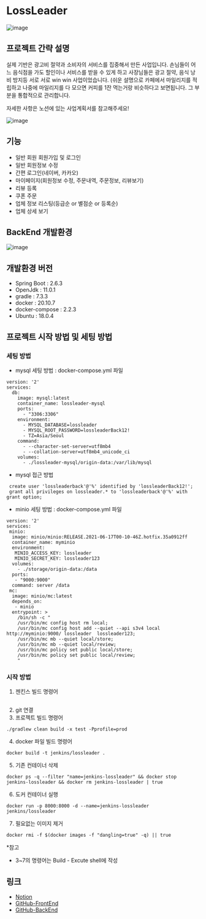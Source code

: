 # LossLeader

![image](https://user-images.githubusercontent.com/67584874/161273934-5694a5b6-2b61-46e0-92ad-bf97185866f0.png)

## 프로젝트 간략 설명

실제 기반은 광고비 절약과 소비자의 서비스를 집중해서 만든 사업입니다. 손님들이 어느 음식점을 가도 할인이나 서비스를 받을 수 있게 하고 사장님들은 광고 절약, 음식 낭비 방지등 서로 서로 win win 사업이었습니다. (쉬운 설명으로 카페에서 마일리지를 적립하고 나중에 마일리지를 다 모으면 커피를 1잔 먹는거랑 비슷하다고 보면됩니다. 그 부분을 통합적으로 관리합니다.

자세한 사항은 노션에 있는 사업계획서를 참고해주세요!

![image](https://user-images.githubusercontent.com/67584874/161274357-abd8a022-8a29-4b57-9069-44eabbe3b65d.png)



## 기능
- 일반 회원 회원가입 및 로그인
- 일반 회원정보 수정
- 간편 로그인(네이버, 카카오)
- 마이페이지(회원정보 수정, 주문내역, 주문정보, 리뷰보기)
- 리뷰 등록
- 쿠폰 주문
- 업체 정보 리스팅(등급순 or 별점순 or 등록순)
- 업체 상세 보기
## BackEnd 개발환경
![image](https://user-images.githubusercontent.com/67584874/161248342-09f73242-9ca6-466f-b7fd-1482425a8aa7.png)

## 개발환경 버전
- Spring Boot :  2.6.3
- OpenJdk : 11.0.1
- gradle : 7.3.3
- docker : 20.10.7
- docker-compose : 2.2.3
- Ubuntu : 18.0.4

## 프로젝트 시작 방법 및 세팅 방법

### 세팅 방법
- mysql 세팅 방법 : docker-compose.yml 파일
```
version: '2'
services:
  db:
    image: mysql:latest
    container_name: lossleader-mysql
    ports:
      - "3306:3306"
    environment:
      - MYSQL_DATABASE=lossleader
      - MYSQL_ROOT_PASSWORD=lossleaderBack12!
      - TZ=Asia/Seoul
    command:
      - --character-set-server=utf8mb4
      - --collation-server=utf8mb4_unicode_ci
    volumes:
      - ./lossleader-mysql/origin-data:/var/lib/mysql
```

- mysql 접근 방법 
```
 create user 'lossleaderback'@'%' identified by 'lossleaderBack12!';
 grant all privileges on lossleader.* to 'lossleaderback'@'%' with grant option;
```

- minio 세팅 방법 : docker-compose.yml 파일
```
version: '2'
services:
 minio:
  image: minio/minio:RELEASE.2021-06-17T00-10-46Z.hotfix.35a0912ff
  container_name: myminio
  environment:
   MINIO_ACCESS_KEY: lossleader
   MINIO_SECRET_KEY: lossleader123
  volumes:
    - ./storage/origin-data:/data
  ports:
   - "9000:9000"
  command: server /data
 mc:
  image: minio/mc:latest
  depends_on:
   - minio
  entrypoint: >
    /bin/sh -c "
    /usr/bin/mc config host rm local;
    /usr/bin/mc config host add --quiet --api s3v4 local http://myminio:9000/ lossleader  lossleader123;
    /usr/bin/mc mb --quiet local/store;
    /usr/bin/mc mb --quiet local/review;
    /usr/bin/mc policy set public local/store;
    /usr/bin/mc policy set public local/review;
    "
```

### 시작 방법
1. 젠킨스 빌드 명령어
```
```
2. git 연결
3. 프로젝트 빌드 명령어
```
./gradlew clean build -x test -Pprofile=prod
```
4. docker 파일 빌드 명령어
```
docker build -t jenkins/lossleader .
```
5. 기존 컨테이너 삭제
```
docker ps -q --filter "name=jenkins-lossleader" && docker stop jenkins-lossleader && docker rm jenkins-lossleader | true
```
6. 도커 컨테이너 실행
```
docker run -p 8000:8000 -d --name=jenkins-lossleader jenkins/lossleader
```

7. 필요없는 이미지 제거
```
docker rmi -f $(docker images -f "dangling=true" -q) || true
```

*참고 
- 3~7의 명령어는 Build - Excute shell에 작성

## 링크
- [Notion](https://www.notion.so/0a4c19a98cca4d83a8ec47a0225fbdfe)
- [GitHub-FrontEnd](https://github.com/Loss-Leader-Project/Fontend)
- [GitHub-BackEnd](https://github.com/Loss-Leader-Project/Backend)

